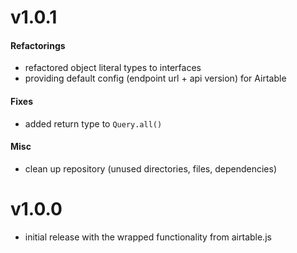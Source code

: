 # v1.0.1
#### Refactorings
* refactored object literal types to interfaces
* providing default config (endpoint url + api version) for Airtable
#### Fixes
* added return type to `Query.all()`
#### Misc
* clean up repository (unused directories, files, dependencies)

# v1.0.0
* initial release with the wrapped functionality from airtable.js